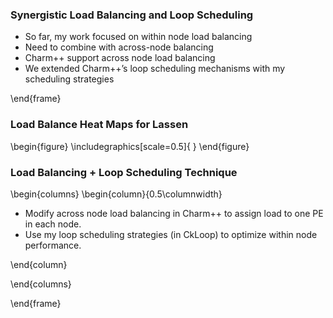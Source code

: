 ### Synergistic Load Balancing and Loop Scheduling

- So far, my work focused on within node load balancing
- Need to combine with across-node balancing
- Charm++ support across node load  balancing
- We extended Charm++’s loop scheduling mechanisms with my scheduling strategies

\end{frame}


### Load Balance Heat Maps for Lassen

\begin{figure}
\includegraphics[scale=0.5]{     } 
\end{figure}



### Load Balancing + Loop Scheduling Technique

\begin{columns}
\begin{column}{0.5\columnwidth}

- Modify across node load balancing in Charm++ to assign load to one PE in each node.
- Use my loop scheduling strategies (in CkLoop) to optimize within node performance.

\end{column}

\end{columns}







\end{frame} 
